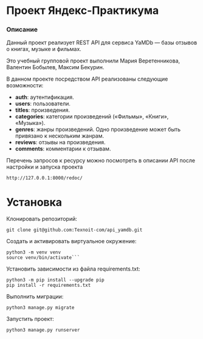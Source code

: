 # Проект Яндекс-Практикума

### Описание
Данный проект реализует REST API для сервиса YaMDb — базы отзывов о книгах, музыке и фильмах.

Это учебный групповой проект выполнили Мария Веретенникова, Валентин Бобылев, Максим Бекурин.

 В данном проекте посредством API реализованы следующие возможности:

- **auth**: аутентификация.
- **users**: пользователи.
- **titles**: произведения.
- **categories**: категории произведений («Фильмы», «Книги», «Музыка»).
- **genres**: жанры произведений. Одно произведение может быть привязано к нескольким жанрам.
- **reviews**: отзывы на произведения.
- **comments**: комментарии к отзывам.


Перечень запросов к ресурсу можно посмотреть в описании API после настройки и запуска проекта

```
http://127.0.0.1:8000/redoc/
```

# Установка
Клонировать репозиторий:

```
git clone git@github.com:Texnoit-com/api_yamdb.git
```

Cоздать и активировать виртуальное окружение:

```
python3 -m venv venv
source venv/bin/activate```
```
Установить зависимости из файла requirements.txt:
```
python3 -m pip install --upgrade pip
pip install -r requirements.txt
```
Выполнить миграции:

```
python3 manage.py migrate
```
Запустить проект:

```
python3 manage.py runserver
```